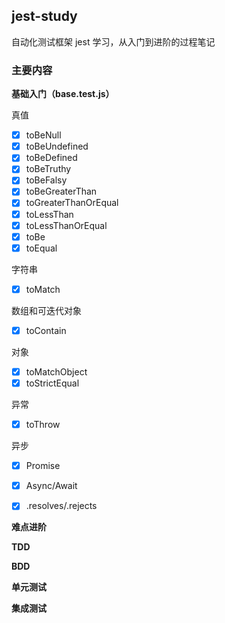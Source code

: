 ## jest-study

自动化测试框架 jest 学习，从入门到进阶的过程笔记

### 主要内容

**基础入门（base.test.js）**

真值
- [x] toBeNull
- [x] toBeUndefined
- [x] toBeDefined
- [x] toBeTruthy
- [x] toBeFalsy
- [x] toBeGreaterThan
- [x] toGreaterThanOrEqual
- [x] toLessThan
- [x] toLessThanOrEqual
- [x] toBe
- [x] toEqual

字符串
- [x] toMatch

数组和可迭代对象
- [x] toContain

对象
- [x] toMatchObject
- [x] toStrictEqual

异常
- [x] toThrow

异步
- [x] Promise
- [x] Async/Await
- [x] .resolves/.rejects


**难点进阶**



**TDD**




**BDD**




**单元测试**




**集成测试**




